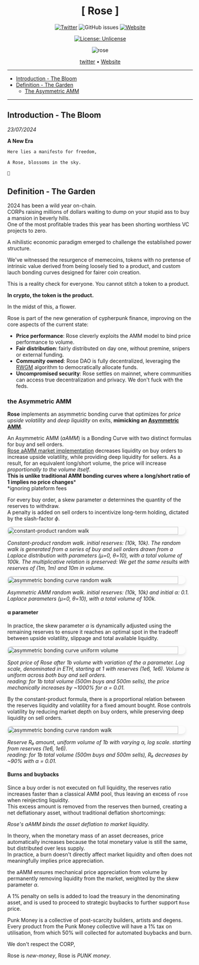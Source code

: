 <div align="center">

# [ **Rose** ]

[![Twitter](https://img.shields.io/twitter/follow/ROSE?style=social)](https://twitter.com/redrosemoney)
![GitHub issues](https://img.shields.io/github/issues/RedRoseMoney/Rose)
[![Website](https://img.shields.io/website?url=https%3A%2F%2Frose-terminal.vercel.app)](https://rose-terminal.vercel.app)

[![License: Unlicense](https://img.shields.io/badge/license-Unlicense-blue.svg)](http://unlicense.org/)

![rose](assets/rose.svg)

<!-- [Discord](https://discord.gg/redrose) •  -->
[twitter](https://twitter.com/redrosemoney) • [Website](https://rose-terminal.vercel.app)

</div>

---

- [Introduction - The Bloom](#introduction---the-bloom)
- [Definition - The Garden](#definition---the-garden)
  - [The Asymmetric AMM](#the-asymmetric-amm)
<!-- - [Usage](#usage)
  - [App](#app)
  - [Contracts](#contracts) -->

---

## Introduction - The Bloom

*23/07/2024*

**A New Era**

```md
Here lies a manifesto for freedom,  

A Rose, blossoms in the sky.

🌹
```

## Definition - The Garden

2024 has been a wild year on-chain.  
CORPs raising millions of dollars waiting to dump on your stupid ass to buy a mansion in beverly hills.  
One of the most profitable trades this year has been shorting worthless VC projects to zero.

A nihilistic economic paradigm emerged to challenge the established power structure.

We've witnessed the resurgence of memecoins, tokens with no pretense of intrinsic value derived from being loosely tied to a product, and custom lauch bonding curves designed for fairer coin creation.

This is a reality check for everyone. You cannot stitch a token to a product.

**In crypto, the token is the product.**

In the midst of this, a flower.

Rose is part of the new generation of cypherpunk finance, improving on the core aspects of the current state:

- **Price performance**: Rose cleverly exploits the AMM model to bind price performance to volume.
- **Fair distribution**: fairly distributed on day one, without premine, snipers or external funding.
- **Community owned**: Rose DAO is fully decentralized, leveraging the [RWGM](#rose-dao) algorithm to democratically allocate funds.
- **Uncompromised security**: Rose settles on mainnet, where communities can access true decentralization and privacy. We don't fuck with the feds.

### the Asymmetric AMM

**Rose** implements an asymmetric bonding curve that optimizes for *price upside volatility* and *deep liquidity* on exits, **mimicking an [Asymmetric AMM](https://github.com/RedRoseMoney/rose-research/blob/main/src/ContinuousModel.jl)**.

An Asymmetric AMM ($aAMM$) is a Bonding Curve with two distinct formulas for buy and sell orders.  
[Rose aAMM market implementation](https://github.com/RedRoseMoney/rose-core/blob/main/src/Rose.sol) decreases liquidity on buy orders to increase upside volatility, while providing deep liquidity for sellers. As a result, for an equivalent long/short volume, the price will increase *proportionally to the volume itself*.  
**This is unlike traditional AMM bonding curves where a long/short ratio of 1 implies no price changes***  
*ignoring plateform fees

For every buy order, a skew parameter $α$ determines the quantity of the reserves to withdraw.  
A penalty is added on sell orders to incentivize long-term holding, dictated by the slash-factor $ϕ$.  

<div style="display: flex; flex-direction: row; justify-content: space-between; gap: 10px;">
  <img src="assets/CPwalk.png" alt="constant-product random walk" style="width: 96%; border-radius: 10px; box-shadow: 0 4px 8px rgba(0,0,0,0.1); transition: transform 0.3s;">
</div>

*Constant-product random walk. initial reserves: (10k, 10k). The random walk is generated from a series of buy and sell orders drawn from a Laplace distribution with parameters (μ=0, θ=10), with a total volume of 100k.
The multiplicative relation is preserved:
We get the same results with reserves of (1m, 1m) and 10m in volume.*

<div style="display: flex; flex-direction: row; justify-content: space-between; gap: 10px;">
  <img src="assets/aBCwalk.png" alt="asymmetric bonding curve random walk" style="width: 96%; border-radius: 10px; box-shadow: 0 4px 8px rgba(0,0,0,0.1); transition: transform 0.3s;">
</div>

*Asymmetric AMM random walk. initial reserves: (10k, 10k) and initial α: 0.1. Laplace parameters (μ=0, θ=10), with a total volume of 100k.*

#### α parameter

In practice, the skew parameter $α$ is dynamically adjusted using the remaining reserves to ensure it reaches an optimal spot in the tradeoff between upside volatility, slippage and total available liquidity.

<div style="display: flex; flex-direction: row; justify-content: space-between; gap: 10px;">
  <img src="assets/SBCUniformVolume.png" alt="asymmetric bonding curve uniform volume" style="width: 96%; border-radius: 10px; box-shadow: 0 4px 8px rgba(0,0,0,0.1); transition: transform 0.3s;">
</div>

*Spot price of Rose after 1b volume with variation of the α parameter. Log scale, denominated in ETH, starting at 1 with reserves (1e6, 1e6).
Volume is uniform across both buy and sell orders.*  
*reading: for 1b total volume (500m buys and 500m sells), the price mechanically increases by ~1000% for α = 0.01.*

By the constant-product formula, there is a proportional relation between the reserves liquidity and volatility for a fixed amount bought. Rose controls volatility by reducing market depth on buy orders, while preserving deep liquidity on sell orders.

<div style="display: flex; flex-direction: row; justify-content: space-between; gap: 10px;">
  <img src="assets/r0reservelog.png" alt="asymmetric bonding curve random walk" style="width: 96%; border-radius: 10px; box-shadow: 0 4px 8px rgba(0,0,0,0.1); transition: transform 0.3s;">
</div>

*Reserve R₀ amount, uniform volume of 1b with varying α, log scale.
starting from reserves (1e6, 1e6).  
reading: for 1b total volume (500m buys and 500m sells), R₀ decreases by ~90% with α = 0.01.*

#### Burns and buybacks

Since a buy order is not executed on full liquidity, the reserves ratio increases faster than a classical AMM pool, thus leaving an excess of `rose` when reinjecting liquidity.  
This excess amount is removed from the reserves then burned, creating a net deflationary asset, without traditional deflation shortcomings:

*Rose's aAMM binds the asset deflation to market liquidity.*

In theory, when the monetary mass of an asset decreases, price automatically increases because the total monetary value is still the same, but distributed over less supply.  
In practice, a burn doesn't directly affect market liquidity and often does not meaningfully implies price appreciation.

the aAMM ensures mechanical price appreciation from volume by permanently removing liquidity from the market, weighted by the skew parameter $\alpha$.

A 1% penalty on sells is added to load the treasury in the denominating asset, and is used to proceed to strategic buybacks to further support `Rose` price.

Punk Money is a collective of post-scarcity builders, artists and degens. Every product from the Punk Money collective will have a 1% tax on utilisation, from which 50% will collected for automated buybacks and burn.

We don't respect the CORP,

Rose is *new-money*, Rose is *PUNK money*.

<!-- ## Usage

### App

#### Install dependencies

```shell
$ cd app
$ npm install
```

#### start the development server

```shell
$ npm start
```

### Contracts

#### Install

```shell
$ curl -L https://foundry.paradigm.xyz | bash

$ foundryup
```

#### install dependencies

```shell
$ cd contracts
$ forge install .
```

#### Build

```shell
$ forge build --via-ir
```

#### Test

```shell
$ forge test --via-ir
```

#### Gas Snapshots

```shell
$ forge snapshot --via-ir
```

#### Deploy

```shell
$ forge script script/<ScriptName>.s.sol:<ScriptName>
``` -->
